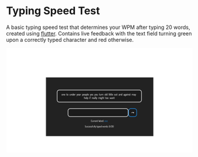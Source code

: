 # Typing Speed Test

 A basic typing speed test that determines your WPM after typing 20 words, created using [flutter](https://flutter.dev/).
 Contains live feedback with the text field turning green upon a correctly typed character and red otherwise.

 <img src="images/typing%20test.png" width="1024"/>
